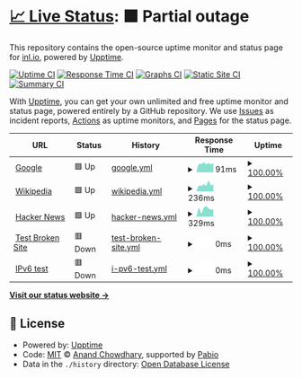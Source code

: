# [📈 Live Status](https://inl-io.github.io/uptime): <!--live status--> **🟧 Partial outage**

This repository contains the open-source uptime monitor and status page for [inl.io](https://inl.io), powered by [Upptime](https://github.com/upptime/upptime).

[![Uptime CI](https://github.com/inl-io/uptime/workflows/Uptime%20CI/badge.svg)](https://github.com/inl-io/uptime/actions?query=workflow%3A%22Uptime+CI%22)
[![Response Time CI](https://github.com/inl-io/uptime/workflows/Response%20Time%20CI/badge.svg)](https://github.com/inl-io/uptime/actions?query=workflow%3A%22Response+Time+CI%22)
[![Graphs CI](https://github.com/inl-io/uptime/workflows/Graphs%20CI/badge.svg)](https://github.com/inl-io/uptime/actions?query=workflow%3A%22Graphs+CI%22)
[![Static Site CI](https://github.com/inl-io/uptime/workflows/Static%20Site%20CI/badge.svg)](https://github.com/inl-io/uptime/actions?query=workflow%3A%22Static+Site+CI%22)
[![Summary CI](https://github.com/inl-io/uptime/workflows/Summary%20CI/badge.svg)](https://github.com/inl-io/uptime/actions?query=workflow%3A%22Summary+CI%22)

With [Upptime](https://upptime.js.org), you can get your own unlimited and free uptime monitor and status page, powered entirely by a GitHub repository. We use [Issues](https://github.com/inl-io/uptime/issues) as incident reports, [Actions](https://github.com/inl-io/uptime/actions) as uptime monitors, and [Pages](https://inl-io.github.io/uptime) for the status page.

<!--start: status pages-->
<!-- This summary is generated by Upptime (https://github.com/upptime/upptime) -->
<!-- Do not edit this manually, your changes will be overwritten -->
<!-- prettier-ignore -->
| URL | Status | History | Response Time | Uptime |
| --- | ------ | ------- | ------------- | ------ |
| <img alt="" src="https://icons.duckduckgo.com/ip3/www.google.com.ico" height="13"> [Google](https://www.google.com) | 🟩 Up | [google.yml](https://github.com/inl-io/uptime/commits/HEAD/history/google.yml) | <details><summary><img alt="Response time graph" src="./graphs/google/response-time-week.png" height="20"> 91ms</summary><br><a href="https://inl-io.github.io/uptime/history/google"><img alt="Response time 97" src="https://img.shields.io/endpoint?url=https%3A%2F%2Fraw.githubusercontent.com%2Finl-io%2Fuptime%2FHEAD%2Fapi%2Fgoogle%2Fresponse-time.json"></a><br><a href="https://inl-io.github.io/uptime/history/google"><img alt="24-hour response time 96" src="https://img.shields.io/endpoint?url=https%3A%2F%2Fraw.githubusercontent.com%2Finl-io%2Fuptime%2FHEAD%2Fapi%2Fgoogle%2Fresponse-time-day.json"></a><br><a href="https://inl-io.github.io/uptime/history/google"><img alt="7-day response time 91" src="https://img.shields.io/endpoint?url=https%3A%2F%2Fraw.githubusercontent.com%2Finl-io%2Fuptime%2FHEAD%2Fapi%2Fgoogle%2Fresponse-time-week.json"></a><br><a href="https://inl-io.github.io/uptime/history/google"><img alt="30-day response time 97" src="https://img.shields.io/endpoint?url=https%3A%2F%2Fraw.githubusercontent.com%2Finl-io%2Fuptime%2FHEAD%2Fapi%2Fgoogle%2Fresponse-time-month.json"></a><br><a href="https://inl-io.github.io/uptime/history/google"><img alt="1-year response time 97" src="https://img.shields.io/endpoint?url=https%3A%2F%2Fraw.githubusercontent.com%2Finl-io%2Fuptime%2FHEAD%2Fapi%2Fgoogle%2Fresponse-time-year.json"></a></details> | <details><summary><a href="https://inl-io.github.io/uptime/history/google">100.00%</a></summary><a href="https://inl-io.github.io/uptime/history/google"><img alt="All-time uptime 100.00%" src="https://img.shields.io/endpoint?url=https%3A%2F%2Fraw.githubusercontent.com%2Finl-io%2Fuptime%2FHEAD%2Fapi%2Fgoogle%2Fuptime.json"></a><br><a href="https://inl-io.github.io/uptime/history/google"><img alt="24-hour uptime 100.00%" src="https://img.shields.io/endpoint?url=https%3A%2F%2Fraw.githubusercontent.com%2Finl-io%2Fuptime%2FHEAD%2Fapi%2Fgoogle%2Fuptime-day.json"></a><br><a href="https://inl-io.github.io/uptime/history/google"><img alt="7-day uptime 100.00%" src="https://img.shields.io/endpoint?url=https%3A%2F%2Fraw.githubusercontent.com%2Finl-io%2Fuptime%2FHEAD%2Fapi%2Fgoogle%2Fuptime-week.json"></a><br><a href="https://inl-io.github.io/uptime/history/google"><img alt="30-day uptime 100.00%" src="https://img.shields.io/endpoint?url=https%3A%2F%2Fraw.githubusercontent.com%2Finl-io%2Fuptime%2FHEAD%2Fapi%2Fgoogle%2Fuptime-month.json"></a><br><a href="https://inl-io.github.io/uptime/history/google"><img alt="1-year uptime 100.00%" src="https://img.shields.io/endpoint?url=https%3A%2F%2Fraw.githubusercontent.com%2Finl-io%2Fuptime%2FHEAD%2Fapi%2Fgoogle%2Fuptime-year.json"></a></details>
| <img alt="" src="https://icons.duckduckgo.com/ip3/en.wikipedia.org.ico" height="13"> [Wikipedia](https://en.wikipedia.org) | 🟩 Up | [wikipedia.yml](https://github.com/inl-io/uptime/commits/HEAD/history/wikipedia.yml) | <details><summary><img alt="Response time graph" src="./graphs/wikipedia/response-time-week.png" height="20"> 236ms</summary><br><a href="https://inl-io.github.io/uptime/history/wikipedia"><img alt="Response time 218" src="https://img.shields.io/endpoint?url=https%3A%2F%2Fraw.githubusercontent.com%2Finl-io%2Fuptime%2FHEAD%2Fapi%2Fwikipedia%2Fresponse-time.json"></a><br><a href="https://inl-io.github.io/uptime/history/wikipedia"><img alt="24-hour response time 243" src="https://img.shields.io/endpoint?url=https%3A%2F%2Fraw.githubusercontent.com%2Finl-io%2Fuptime%2FHEAD%2Fapi%2Fwikipedia%2Fresponse-time-day.json"></a><br><a href="https://inl-io.github.io/uptime/history/wikipedia"><img alt="7-day response time 236" src="https://img.shields.io/endpoint?url=https%3A%2F%2Fraw.githubusercontent.com%2Finl-io%2Fuptime%2FHEAD%2Fapi%2Fwikipedia%2Fresponse-time-week.json"></a><br><a href="https://inl-io.github.io/uptime/history/wikipedia"><img alt="30-day response time 218" src="https://img.shields.io/endpoint?url=https%3A%2F%2Fraw.githubusercontent.com%2Finl-io%2Fuptime%2FHEAD%2Fapi%2Fwikipedia%2Fresponse-time-month.json"></a><br><a href="https://inl-io.github.io/uptime/history/wikipedia"><img alt="1-year response time 218" src="https://img.shields.io/endpoint?url=https%3A%2F%2Fraw.githubusercontent.com%2Finl-io%2Fuptime%2FHEAD%2Fapi%2Fwikipedia%2Fresponse-time-year.json"></a></details> | <details><summary><a href="https://inl-io.github.io/uptime/history/wikipedia">100.00%</a></summary><a href="https://inl-io.github.io/uptime/history/wikipedia"><img alt="All-time uptime 100.00%" src="https://img.shields.io/endpoint?url=https%3A%2F%2Fraw.githubusercontent.com%2Finl-io%2Fuptime%2FHEAD%2Fapi%2Fwikipedia%2Fuptime.json"></a><br><a href="https://inl-io.github.io/uptime/history/wikipedia"><img alt="24-hour uptime 100.00%" src="https://img.shields.io/endpoint?url=https%3A%2F%2Fraw.githubusercontent.com%2Finl-io%2Fuptime%2FHEAD%2Fapi%2Fwikipedia%2Fuptime-day.json"></a><br><a href="https://inl-io.github.io/uptime/history/wikipedia"><img alt="7-day uptime 100.00%" src="https://img.shields.io/endpoint?url=https%3A%2F%2Fraw.githubusercontent.com%2Finl-io%2Fuptime%2FHEAD%2Fapi%2Fwikipedia%2Fuptime-week.json"></a><br><a href="https://inl-io.github.io/uptime/history/wikipedia"><img alt="30-day uptime 100.00%" src="https://img.shields.io/endpoint?url=https%3A%2F%2Fraw.githubusercontent.com%2Finl-io%2Fuptime%2FHEAD%2Fapi%2Fwikipedia%2Fuptime-month.json"></a><br><a href="https://inl-io.github.io/uptime/history/wikipedia"><img alt="1-year uptime 100.00%" src="https://img.shields.io/endpoint?url=https%3A%2F%2Fraw.githubusercontent.com%2Finl-io%2Fuptime%2FHEAD%2Fapi%2Fwikipedia%2Fuptime-year.json"></a></details>
| <img alt="" src="https://icons.duckduckgo.com/ip3/news.ycombinator.com.ico" height="13"> [Hacker News](https://news.ycombinator.com) | 🟩 Up | [hacker-news.yml](https://github.com/inl-io/uptime/commits/HEAD/history/hacker-news.yml) | <details><summary><img alt="Response time graph" src="./graphs/hacker-news/response-time-week.png" height="20"> 329ms</summary><br><a href="https://inl-io.github.io/uptime/history/hacker-news"><img alt="Response time 312" src="https://img.shields.io/endpoint?url=https%3A%2F%2Fraw.githubusercontent.com%2Finl-io%2Fuptime%2FHEAD%2Fapi%2Fhacker-news%2Fresponse-time.json"></a><br><a href="https://inl-io.github.io/uptime/history/hacker-news"><img alt="24-hour response time 309" src="https://img.shields.io/endpoint?url=https%3A%2F%2Fraw.githubusercontent.com%2Finl-io%2Fuptime%2FHEAD%2Fapi%2Fhacker-news%2Fresponse-time-day.json"></a><br><a href="https://inl-io.github.io/uptime/history/hacker-news"><img alt="7-day response time 329" src="https://img.shields.io/endpoint?url=https%3A%2F%2Fraw.githubusercontent.com%2Finl-io%2Fuptime%2FHEAD%2Fapi%2Fhacker-news%2Fresponse-time-week.json"></a><br><a href="https://inl-io.github.io/uptime/history/hacker-news"><img alt="30-day response time 312" src="https://img.shields.io/endpoint?url=https%3A%2F%2Fraw.githubusercontent.com%2Finl-io%2Fuptime%2FHEAD%2Fapi%2Fhacker-news%2Fresponse-time-month.json"></a><br><a href="https://inl-io.github.io/uptime/history/hacker-news"><img alt="1-year response time 312" src="https://img.shields.io/endpoint?url=https%3A%2F%2Fraw.githubusercontent.com%2Finl-io%2Fuptime%2FHEAD%2Fapi%2Fhacker-news%2Fresponse-time-year.json"></a></details> | <details><summary><a href="https://inl-io.github.io/uptime/history/hacker-news">100.00%</a></summary><a href="https://inl-io.github.io/uptime/history/hacker-news"><img alt="All-time uptime 100.00%" src="https://img.shields.io/endpoint?url=https%3A%2F%2Fraw.githubusercontent.com%2Finl-io%2Fuptime%2FHEAD%2Fapi%2Fhacker-news%2Fuptime.json"></a><br><a href="https://inl-io.github.io/uptime/history/hacker-news"><img alt="24-hour uptime 100.00%" src="https://img.shields.io/endpoint?url=https%3A%2F%2Fraw.githubusercontent.com%2Finl-io%2Fuptime%2FHEAD%2Fapi%2Fhacker-news%2Fuptime-day.json"></a><br><a href="https://inl-io.github.io/uptime/history/hacker-news"><img alt="7-day uptime 100.00%" src="https://img.shields.io/endpoint?url=https%3A%2F%2Fraw.githubusercontent.com%2Finl-io%2Fuptime%2FHEAD%2Fapi%2Fhacker-news%2Fuptime-week.json"></a><br><a href="https://inl-io.github.io/uptime/history/hacker-news"><img alt="30-day uptime 100.00%" src="https://img.shields.io/endpoint?url=https%3A%2F%2Fraw.githubusercontent.com%2Finl-io%2Fuptime%2FHEAD%2Fapi%2Fhacker-news%2Fuptime-month.json"></a><br><a href="https://inl-io.github.io/uptime/history/hacker-news"><img alt="1-year uptime 100.00%" src="https://img.shields.io/endpoint?url=https%3A%2F%2Fraw.githubusercontent.com%2Finl-io%2Fuptime%2FHEAD%2Fapi%2Fhacker-news%2Fuptime-year.json"></a></details>
| <img alt="" src="https://icons.duckduckgo.com/ip3/thissitedoesnotexist.koj.co.ico" height="13"> [Test Broken Site](https://thissitedoesnotexist.koj.co) | 🟥 Down | [test-broken-site.yml](https://github.com/inl-io/uptime/commits/HEAD/history/test-broken-site.yml) | <details><summary><img alt="Response time graph" src="./graphs/test-broken-site/response-time-week.png" height="20"> 0ms</summary><br><a href="https://inl-io.github.io/uptime/history/test-broken-site"><img alt="Response time 0" src="https://img.shields.io/endpoint?url=https%3A%2F%2Fraw.githubusercontent.com%2Finl-io%2Fuptime%2FHEAD%2Fapi%2Ftest-broken-site%2Fresponse-time.json"></a><br><a href="https://inl-io.github.io/uptime/history/test-broken-site"><img alt="24-hour response time 0" src="https://img.shields.io/endpoint?url=https%3A%2F%2Fraw.githubusercontent.com%2Finl-io%2Fuptime%2FHEAD%2Fapi%2Ftest-broken-site%2Fresponse-time-day.json"></a><br><a href="https://inl-io.github.io/uptime/history/test-broken-site"><img alt="7-day response time 0" src="https://img.shields.io/endpoint?url=https%3A%2F%2Fraw.githubusercontent.com%2Finl-io%2Fuptime%2FHEAD%2Fapi%2Ftest-broken-site%2Fresponse-time-week.json"></a><br><a href="https://inl-io.github.io/uptime/history/test-broken-site"><img alt="30-day response time 0" src="https://img.shields.io/endpoint?url=https%3A%2F%2Fraw.githubusercontent.com%2Finl-io%2Fuptime%2FHEAD%2Fapi%2Ftest-broken-site%2Fresponse-time-month.json"></a><br><a href="https://inl-io.github.io/uptime/history/test-broken-site"><img alt="1-year response time 0" src="https://img.shields.io/endpoint?url=https%3A%2F%2Fraw.githubusercontent.com%2Finl-io%2Fuptime%2FHEAD%2Fapi%2Ftest-broken-site%2Fresponse-time-year.json"></a></details> | <details><summary><a href="https://inl-io.github.io/uptime/history/test-broken-site">100.00%</a></summary><a href="https://inl-io.github.io/uptime/history/test-broken-site"><img alt="All-time uptime 100.00%" src="https://img.shields.io/endpoint?url=https%3A%2F%2Fraw.githubusercontent.com%2Finl-io%2Fuptime%2FHEAD%2Fapi%2Ftest-broken-site%2Fuptime.json"></a><br><a href="https://inl-io.github.io/uptime/history/test-broken-site"><img alt="24-hour uptime 100.00%" src="https://img.shields.io/endpoint?url=https%3A%2F%2Fraw.githubusercontent.com%2Finl-io%2Fuptime%2FHEAD%2Fapi%2Ftest-broken-site%2Fuptime-day.json"></a><br><a href="https://inl-io.github.io/uptime/history/test-broken-site"><img alt="7-day uptime 100.00%" src="https://img.shields.io/endpoint?url=https%3A%2F%2Fraw.githubusercontent.com%2Finl-io%2Fuptime%2FHEAD%2Fapi%2Ftest-broken-site%2Fuptime-week.json"></a><br><a href="https://inl-io.github.io/uptime/history/test-broken-site"><img alt="30-day uptime 100.00%" src="https://img.shields.io/endpoint?url=https%3A%2F%2Fraw.githubusercontent.com%2Finl-io%2Fuptime%2FHEAD%2Fapi%2Ftest-broken-site%2Fuptime-month.json"></a><br><a href="https://inl-io.github.io/uptime/history/test-broken-site"><img alt="1-year uptime 100.00%" src="https://img.shields.io/endpoint?url=https%3A%2F%2Fraw.githubusercontent.com%2Finl-io%2Fuptime%2FHEAD%2Fapi%2Ftest-broken-site%2Fuptime-year.json"></a></details>
| <img alt="" src="https://icons.duckduckgo.com/ip3/null.ico" height="13"> [IPv6 test](forwardemail.net) | 🟥 Down | [i-pv6-test.yml](https://github.com/inl-io/uptime/commits/HEAD/history/i-pv6-test.yml) | <details><summary><img alt="Response time graph" src="./graphs/i-pv6-test/response-time-week.png" height="20"> 0ms</summary><br><a href="https://inl-io.github.io/uptime/history/i-pv6-test"><img alt="Response time 0" src="https://img.shields.io/endpoint?url=https%3A%2F%2Fraw.githubusercontent.com%2Finl-io%2Fuptime%2FHEAD%2Fapi%2Fi-pv6-test%2Fresponse-time.json"></a><br><a href="https://inl-io.github.io/uptime/history/i-pv6-test"><img alt="24-hour response time 0" src="https://img.shields.io/endpoint?url=https%3A%2F%2Fraw.githubusercontent.com%2Finl-io%2Fuptime%2FHEAD%2Fapi%2Fi-pv6-test%2Fresponse-time-day.json"></a><br><a href="https://inl-io.github.io/uptime/history/i-pv6-test"><img alt="7-day response time 0" src="https://img.shields.io/endpoint?url=https%3A%2F%2Fraw.githubusercontent.com%2Finl-io%2Fuptime%2FHEAD%2Fapi%2Fi-pv6-test%2Fresponse-time-week.json"></a><br><a href="https://inl-io.github.io/uptime/history/i-pv6-test"><img alt="30-day response time 0" src="https://img.shields.io/endpoint?url=https%3A%2F%2Fraw.githubusercontent.com%2Finl-io%2Fuptime%2FHEAD%2Fapi%2Fi-pv6-test%2Fresponse-time-month.json"></a><br><a href="https://inl-io.github.io/uptime/history/i-pv6-test"><img alt="1-year response time 0" src="https://img.shields.io/endpoint?url=https%3A%2F%2Fraw.githubusercontent.com%2Finl-io%2Fuptime%2FHEAD%2Fapi%2Fi-pv6-test%2Fresponse-time-year.json"></a></details> | <details><summary><a href="https://inl-io.github.io/uptime/history/i-pv6-test">100.00%</a></summary><a href="https://inl-io.github.io/uptime/history/i-pv6-test"><img alt="All-time uptime 100.00%" src="https://img.shields.io/endpoint?url=https%3A%2F%2Fraw.githubusercontent.com%2Finl-io%2Fuptime%2FHEAD%2Fapi%2Fi-pv6-test%2Fuptime.json"></a><br><a href="https://inl-io.github.io/uptime/history/i-pv6-test"><img alt="24-hour uptime 100.00%" src="https://img.shields.io/endpoint?url=https%3A%2F%2Fraw.githubusercontent.com%2Finl-io%2Fuptime%2FHEAD%2Fapi%2Fi-pv6-test%2Fuptime-day.json"></a><br><a href="https://inl-io.github.io/uptime/history/i-pv6-test"><img alt="7-day uptime 100.00%" src="https://img.shields.io/endpoint?url=https%3A%2F%2Fraw.githubusercontent.com%2Finl-io%2Fuptime%2FHEAD%2Fapi%2Fi-pv6-test%2Fuptime-week.json"></a><br><a href="https://inl-io.github.io/uptime/history/i-pv6-test"><img alt="30-day uptime 100.00%" src="https://img.shields.io/endpoint?url=https%3A%2F%2Fraw.githubusercontent.com%2Finl-io%2Fuptime%2FHEAD%2Fapi%2Fi-pv6-test%2Fuptime-month.json"></a><br><a href="https://inl-io.github.io/uptime/history/i-pv6-test"><img alt="1-year uptime 100.00%" src="https://img.shields.io/endpoint?url=https%3A%2F%2Fraw.githubusercontent.com%2Finl-io%2Fuptime%2FHEAD%2Fapi%2Fi-pv6-test%2Fuptime-year.json"></a></details>

<!--end: status pages-->

[**Visit our status website →**](https://inl-io.github.io/uptime)

## 📄 License

- Powered by: [Upptime](https://github.com/upptime/upptime)
- Code: [MIT](./LICENSE) © [Anand Chowdhary](https://anandchowdhary.com), supported by [Pabio](https://pabio.com)
- Data in the `./history` directory: [Open Database License](https://opendatacommons.org/licenses/odbl/1-0/)
